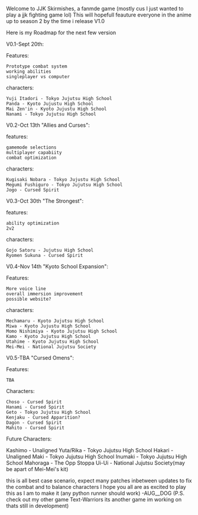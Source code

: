 Welcome to JJK Skirmishes, a fanmde game (mostly cus I just wanted to play a jjk fighting game lol)
This will hopefull feauture everyone in the anime up to season 2 by the time i release V1.0


Here is my Roadmap for the next few version


V0.1-Sept 20th:


  Features:

    Prototype combat system
    working abilities
    singleplayer vs computer

    
  characters:

    Yuji Itadori - Tokyo Jujutsu High School
    Panda - Kyoto Jujustu High School
    Mai Zen'in - Kyoto Jujustu High School
    Nanami - Tokyo Jujutsu High School
    
    
V0.2-Oct 13th "Allies and Curses":


  features:

    gamemode selections
    multiplayer capabiity
    combat optimization

    
  characters:

    Kugisaki Nobara - Tokyo Jujustu High School
    Megumi Fushiguro - Tokyo Jujutsu High School
    Jogo - Cursed Spirit

V0.3-Oct 30th "The Strongest":


  features:

    ability optimization
    2v2

    
  characters:

    Gojo Satoru - Jujutsu High School
    Ryomen Sukuna - Cursed Spirit
    

V0.4-Nov 14th "Kyoto School Expansion":


  Features:

    More voice line
    overall immersion improvement
    possible website?

    
  characters:

    Mechamaru - Kyoto Jujutsu High School
    Miwa - Kyoto Jujustu High School
    Momo Nishimiya - Kyoto Jujutsu High School
    Kamo - Kyoto Jujutsu High School
    Utahime - Kyoto Jujutsu High School
    Mei-Mei - National Jujutsu Society
    

V0.5-TBA "Cursed Omens":


  Features:

    TBA

    
  Characters:

    Choso - Cursed Spirit
    Hanami - Cursed Spirit
    Geto - Tokyo Jujutsu High School
    Kenjaku - Cursed Apparition?
    Dagon - Cursed Spirit
    Mahito - Cursed Spirit

    
Future Characters:


  Kashimo - Unaligned
  Yuta/Rika - Tokyo Jujutsu High School
  Hakari - Unaligned
  Maki - Tokyo Jujutsu High School
  Inumaki - Tokyo Jujutsu High School
  Mahoraga - The Opp Stoppa
  Ui-Ui - National Jujutsu Society(may be apart of Mei-Mei's kit)
  
  
this is all best case scenario, expect many patches inbetween updates to fix the combat and to balance characters
I hope you all are as excited to play this as I am to make it (any python runner should work)
-AUG__DOG
(P.S. check out my other game Text-Warriors its another game im working on thats still in development)
